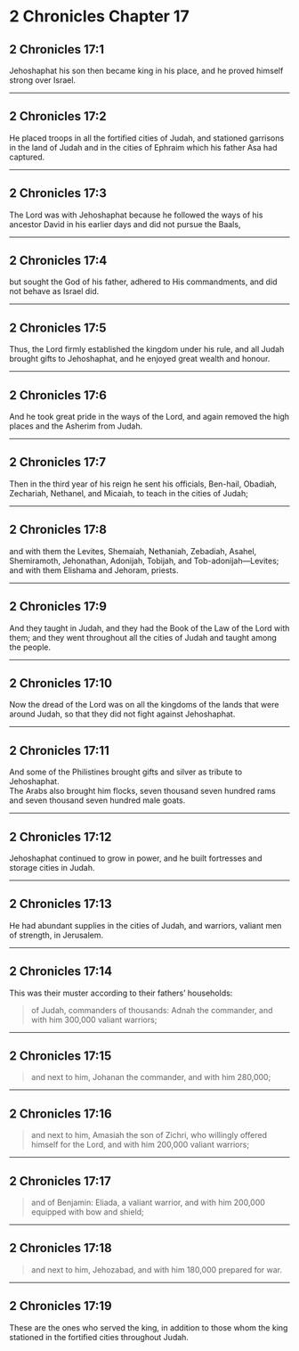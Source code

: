 # 2 Chronicles Chapter 17

## 2 Chronicles 17:1

Jehoshaphat his son then became king in his place, and he proved himself strong over Israel.

---

## 2 Chronicles 17:2

He placed troops in all the fortified cities of Judah, and stationed garrisons in the land of Judah and in the cities of Ephraim which his father Asa had captured.

---

## 2 Chronicles 17:3

The Lord was with Jehoshaphat because he followed the ways of his ancestor David in his earlier days and did not pursue the Baals,

---

## 2 Chronicles 17:4

but sought the God of his father, adhered to His commandments, and did not behave as Israel did.

---

## 2 Chronicles 17:5

Thus, the Lord firmly established the kingdom under his rule, and all Judah brought gifts to Jehoshaphat, and he enjoyed great wealth and honour.

---

## 2 Chronicles 17:6

And he took great pride in the ways of the Lord, and again removed the high places and the Asherim from Judah.

---

## 2 Chronicles 17:7

Then in the third year of his reign he sent his officials, Ben-hail, Obadiah, Zechariah, Nethanel, and Micaiah, to teach in the cities of Judah;

---

## 2 Chronicles 17:8

and with them the Levites, Shemaiah, Nethaniah, Zebadiah, Asahel, Shemiramoth, Jehonathan, Adonijah, Tobijah, and Tob-adonijah—Levites; and with them Elishama and Jehoram, priests.

---

## 2 Chronicles 17:9

And they taught in Judah, and they had the Book of the Law of the Lord with them; and they went throughout all the cities of Judah and taught among the people.

---

## 2 Chronicles 17:10

Now the dread of the Lord was on all the kingdoms of the lands that were around Judah, so that they did not fight against Jehoshaphat.

---

## 2 Chronicles 17:11

And some of the Philistines brought gifts and silver as tribute to Jehoshaphat.  
The Arabs also brought him flocks, seven thousand seven hundred rams and seven thousand seven hundred male goats.

---

## 2 Chronicles 17:12

Jehoshaphat continued to grow in power, and he built fortresses and storage cities in Judah.

---

## 2 Chronicles 17:13

He had abundant supplies in the cities of Judah, and warriors, valiant men of strength, in Jerusalem.

---

## 2 Chronicles 17:14

This was their muster according to their fathers’ households:

> of Judah, commanders of thousands: Adnah the commander, and with him 300,000 valiant warriors;

---

## 2 Chronicles 17:15

> and next to him, Johanan the commander, and with him 280,000;

---

## 2 Chronicles 17:16

> and next to him, Amasiah the son of Zichri, who willingly offered himself for the Lord, and with him 200,000 valiant warriors;

---

## 2 Chronicles 17:17

> and of Benjamin: Eliada, a valiant warrior, and with him 200,000 equipped with bow and shield;

---

## 2 Chronicles 17:18

> and next to him, Jehozabad, and with him 180,000 prepared for war.

---

## 2 Chronicles 17:19

These are the ones who served the king, in addition to those whom the king stationed in the fortified cities throughout Judah.
